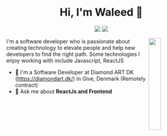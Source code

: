 
<h1 align="center">Hi, I'm Waleed 👋</h1>
<p align="center">
    <a href="https://twitter.com/waledk3mal"><img src="https://img.shields.io/badge/twitter-%231FA1F1?style=flat&logo=twitter&logoColor=white"/></a>
    <a href="https://www.linkedin.com/in/waledkamal"><img src="https://img.shields.io/badge/linkedin-%230177B5?style=flat&logo=linkedin&logoColor=white"/></a>
  </p>
  
  <img src="https://avatars.githubusercontent.com/u/55249888?v=4" align="right" width="25%"/>

I'm a software developer who is passionate about creating technology to elevate people and help new developers to find the right path. Some technologies I enjoy working with include Javascript, ReactJS

- 🔭 I'm a Software Developer at Diamond ART DK (https://diamondart.dk/) in Give, Denmark (Remotely contract)
- 💬 Ask me about **ReactJs and Frontend**
